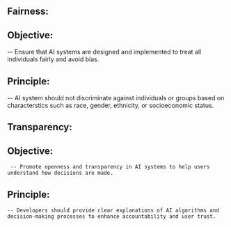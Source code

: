## Fairness:
  ## Objective: 
   -- Ensure that AI systems are designed and implemented to treat all individuals fairly and avoid bias.
  ## Principle:
   -- AI system should not discriminate against individuals or groups based on characterstics such as race, gender, ethnicity, or socioeconomic status.

 ## Transparency:
   ## Objective:
     -- Promote openness and transparency in AI systems to help users understand how decisions are made.
  ## Principle:
    -- Developers should provide clear explanations of AI algorithms and decision-making processes to enhance accountability and user trust.
